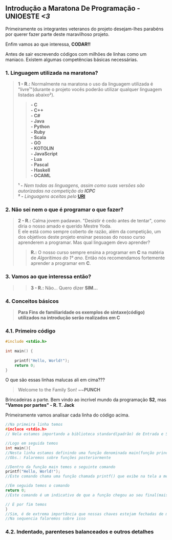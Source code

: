 ## **Introdução a Maratona De Programação - UNIOESTE *<3***  

Primeiramente os integrantes veteranos do projeto desejam-lhes parabéns por querer fazer parte deste maravilhoso projeto.  

Enfim vamos ao que interessa, **CODAR!!**

Antes de sair escrevendo códigos com milhões de linhas como um maniaco. Existem algumas competências básicas necessárias.

### 1. Linguagem utilizada na maratona?  
>**1 - R.:** Normalmente na maratona o uso da linguagem utilizada é "livre¹"(durante o projeto vocês poderão utilizar qualquer linguagem listadas abaixo²).
>>**- C**  
>>**- C++**  
>>**- C#**  
>>**- Java**  
>>**- Python**  
>>**- Ruby**  
>>**- Scala**  
>>**- GO**  
>>**- KOTOLIN**  
>>**- JavaScript**  
>>**- Lua**  
>>**- Pascal**  
>>**- Haskell**  
>>**- OCAML**  
>  
>**¹ -** *Nem todas as linguagens, assim como suas versões são autorizadas na competição da **ICPC***  
>**² -** *Linguagens aceitas pelo* **[URI](https://www.urionlinejudge.com.br)**

### 2. Não sei nem o que é programar o que fazer?

>**2 - R.:** Calma jovem padawan. "Desistir é cedo antes de tentar", como diria o nosso amado e querido Mestre Yoda.  
>E ele está como sempre coberto de razão, além da competição, um dos objetivos deste projeto ensinar pessoas do nosso curso aprenderem a programar. Mas qual linguagem devo aprender?  
>>**R.:** O nosso curso sempre ensina a programar em **C** na matéria de *Algorítimos do 1° ano*. Então nós recomendamos fortemente aprender a programar em **C**.


### 3. Vamos ao que interessa então?

>>**3 - R.:** Não... Quero dizer **SIM...**

### 4. Conceitos básicos

>**Para Fins de familiaridade os exemplos de sintaxe(código) utilizados na introdução serão realizados em **C****

### 4.1. Primeiro código

~~~~C
#include <stdio.h>
 
int main() { 
    
    printf("Hello, World!");
    return 0;
}
~~~~

O que são essas linhas malucas ali em cima???
>Welcome to the Family Son! ~~**PUNCH**  

Brincadeiras a parte. Bem vindo ao incrível mundo da programação **S2**, mas **"Vamos por partes" - R. T. Jack**  

Primeiramente vamos analisar cada linha do código acima.
~~~~C
//Na primeira linha temos
#incluce <stdio.h>
// Nela estamos importando a biblioteca standard(padrão) de Entrada e Saída(Input/Output) do C

//Logo em seguida temos
int main(){
//Nesta linha estamos definindo uma função denominada main(função principal do nosso programa)
//Obs.: Falaremos sobre funções posteriormente

//Dentro da função main temos o seguinte comando
printf("Hello, World!");
//Este comando chama uma função chamada printf() que exibe na tela a mensagem que está entre as aspas, no caso 'Hello, World!'

//Em seguida temos o comando
return 0;
//Este comando é um indicativo de que a função chegou ao seu final(mais a frente falaremos um pouco mais sobre ele).

// E por fim temos
}
//Sim, é de extrema importância que nossas chaves estejam fechadas de maneira adequadas, juntamente com os parentes balanceados e um código bem indentado.
//Na sequencia falaremos sobre isso
~~~~

### 4.2. Indentado, parenteses balanceados e outros detalhes


